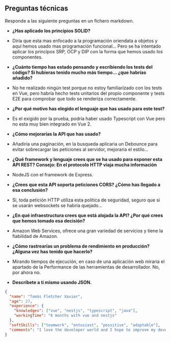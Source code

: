 ## Preguntas técnicas
Responde a las siguiente preguntas en un fichero markdown.
- **¿Has aplicado los principios SOLID?**
+ Diría que esta mas enfocado a la programación oriendata a objetos y aquí hemos usado mas programación funcional... Pero se ha intentado aplicar los principos SRP, OCP y DIP con la forma que hemos usado los componentes.

- **¿Cuánto tiempo has estado pensando y escribiendo los tests del código? Si hubieras tenido mucho más tiempo... ¿que habrías añadido?**
+ No he realizado ningún test porque no estoy familiarizado con los tests en Vue, pero habría hecho tests unitarios del propio componente y tests E2E para comprobar que todo se renderiza correctamente.

- **¿Por qué motivo has elegido el lenguaje que has usado para este test?**
+ Es el exigido por la prueba, podría haber usado Typescript con Vue pero no esta muy bien integrado en Vue 2.

- **¿Cómo mejorarías la API que has usado?**
+ Añadiria una paginación, en la busqueda aplicaria un Debounce para evitar sobrecargar las peticiones al servidor, mejoraria el estilo...

- **¿Qué framework y lenguaje crees que se ha usado para exponer esta API REST? Consejo: En el protocolo HTTP viaja mucha información**
+ NodeJS con el framework de Express.

- **¿Crees que esta API soporta peticiones CORS? ¿Cómo has llegado a esa conclusión?**
+ Si, toda petición HTTP utiliza esta politica de seguridad, seguro que si se usarán websockets se habria quejado...

- **¿En qué infraestructura crees que está alojada la API? ¿Por qué crees que hemos tomado esa decisión?** 
+ Amazon Web Services, ofrece una gran variedad de servicios y tiene la fiabilidad de Amazon.

- **¿Cómo rastrearías un problema de rendimiento en producción? ¿Alguna vez has tenido que hacerlo?**
+ Mirando tiempos de ejecución, en caso de una aplicación web miraria el apartado de la Performance de las herramientas de desarrollador. No, por ahora no.

- **Descríbete a ti mismo usando JSON.**
```json
{
  "name": "Tomás Fletcher Xavier",
  "age": 27,
  "experience": {
    "knowledges": ["vue", "nestjs", "typescript", "java"],
    "workingTime": "6 months with vue and nestjs"
  },
  "softSkills": ["teamwork", "entusiast", "possitive", "adaptable"],
  "comments": "I love the developer world and I hope to improve my development skills"
}
```